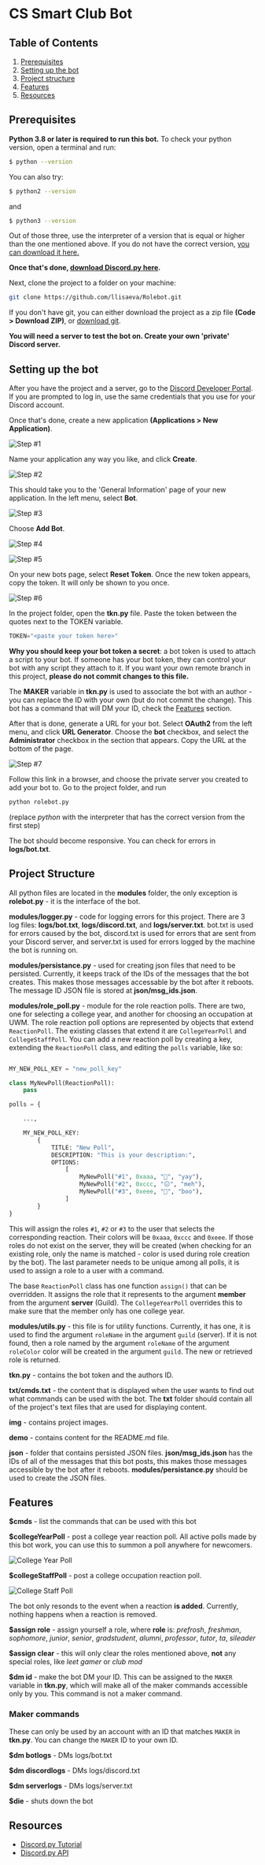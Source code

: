 # CS Smart Club Bot

## Table of Contents

1. [Prerequisites](#prerequisites)
2. [Setting up the bot](#setting-up-the-bot)
3. [Project structure](#project-structure)
4. [Features](#features)
5. [Resources](#resources)

## Prerequisites

**Python 3.8 or later is required to run this bot.** To check your python version, open a terminal and run:
```bash
$ python --version
```
You can also try:
```bash
$ python2 --version
```
and 
```bash
$ python3 --version
```
Out of those three, use the interpreter of a version that is equal or higher than the one mentioned above. If you do not have the correct version, [you can download it here.](https://www.python.org/downloads/release/python-3105/)

**Once that's done, [download Discord.py here](https://discordpy.readthedocs.io/en/stable/intro.html).**

Next, clone the project to a folder on your machine:
```bash
git clone https://github.com/llisaeva/Rolebot.git
```
If you don't have git, you can either download the project as a zip file **(Code > Download ZIP)**, or [download git](https://git-scm.com/downloads).

**You will need a server to test the bot on. Create your own 'private' Discord server.**

## Setting up the bot

After you have the project and a server, go to the [Discord Developer Portal](https://discord.com/developers/applications). If you are prompted to log in, use the same credentials that you use for your Discord account. 

Once that's done, create a new application **(Applications > New Application)**.

![Step #1](/demo/1.jpg)

Name your application any way you like, and click **Create**.

![Step #2](/demo/2.jpg)

This should take you to the 'General Information' page of your new application. In the left menu, select **Bot**.

![Step #3](/demo/3.jpg)

Choose **Add Bot**.

![Step #4](/demo/4.jpg)

![Step #5](/demo/5.jpg)

On your new bots page, select **Reset Token**. Once the new token appears, copy the token. It will only be shown to you once.

![Step #6](/demo/6.jpg)

In the project folder, open the **tkn.py** file. Paste the token between the quotes next to the TOKEN variable.

```python
TOKEN="<paste your token here>"
```

**Why you should keep your bot token a secret**:
a bot token is used to attach a script to your bot. If someone has your bot token, they can control your bot with any script they attach to it. If you want your own remote branch in this project, **please do not commit changes to this file.**

The **MAKER** variable in **tkn.py** is used to associate the bot with an author - you can replace the ID with your own (but do not commit the change). This bot has a command that will DM your ID, check the [Features](#features) section.

After that is done, generate a URL for your bot. Select **OAuth2** from the left menu, and click **URL Generator**. Choose the **bot** checkbox, and select the **Administrator** checkbox in the section that appears. Copy the URL at the bottom of the page.

![Step #7](/demo/7.jpg)

Follow this link in a browser, and choose the private server you created to add your bot to. Go to the project folder, and run

```py
python rolebot.py
```
(replace *python* with the interpreter that has the correct version from the first step)

The bot should become responsive. You can check for errors in **logs/bot.txt**.


## Project Structure

All python files are located in the **modules** folder, the only exception is **rolebot.py** - it is the interface of the bot.

**modules/logger.py** - code for logging errors for this project. There are 3 log files: **logs/bot.txt**, **logs/discord.txt**, and **logs/server.txt**. bot.txt is used for errors caused by the bot, discord.txt is used for errors that are sent from your Discord server, and server.txt is used for errors logged by the machine the bot is running on.

**modules/persistance.py** - used for creating json files that need to be persisted. Currently, it keeps track of the IDs of the messages that the bot creates. This makes those messages accessable by the bot after it reboots. The message ID JSON file is stored at **json/msg_ids.json**.

**modules/role_poll.py** - module for the role reaction polls. There are two, one for selecting a college year, and another for choosing an occupation at UWM. The role reaction poll options are represented by objects that extend `ReactionPoll`. The existing classes that extend it are `CollegeYearPoll` and `CollegeStaffPoll`. You can add a new reaction poll by creating a key, extending the `ReactionPoll` class, and editing the `polls` variable, like so:

```python

MY_NEW_POLL_KEY = "new_poll_key"

class MyNewPoll(ReactionPoll):
    pass

polls = {

    ...,

    MY_NEW_POLL_KEY: 
        {   
            TITLE: "New Poll",
            DESCRIPTION: "This is your description:",
            OPTIONS:
                [
                    MyNewPoll("#1", 0xaaa, "🙂", "yay"),
                    MyNewPoll("#2", 0xccc, "😐", "meh"),
                    MyNewPoll("#3", 0xeee, "🙁", "boo"),
                ]
        }
}

```

This will assign the roles `#1`, `#2` or `#3` to the user that selects the corresponding reaction. Their colors will be `0xaaa`, `0xccc` and `0xeee`. If those roles do not exist on the server, they will be created (when checking for an existing role, only the name is matched - color is used during role creation by the bot). The last parameter needs to be unique among all polls, it is used to assign a role to a user with a command.

The base `ReactionPoll` class has one function `assign()` that can be overridden. It assigns the role that it represents to the argument **member** from the argument **server** (Guild). The `CollegeYearPoll` overrides this to make sure that the member only has one college year.

**modules/utils.py** - this file is for utility functions. Currently, it has one, it is used to find the argument `roleName` in the argument `guild` (server). If it is not found, then a role named by the argument `roleName` of the argument `roleColor` color will be created in the argument `guild`. The new or retrieved role is returned.

**tkn.py** - contains the bot token and the authors ID.

**txt/cmds.txt** - the content that is displayed when the user wants to find out what commands can be used with the bot. The **txt** folder should contain all of the project's text files that are used for displaying content.

**img** - contains project images.

**demo** - contains content for the README.md file.

**json** - folder that contains persisted JSON files. **json/msg_ids.json** has the IDs of all of the messages that this bot posts, this makes those messages accessible by the bot after it reboots. **modules/persistance.py** should be used to create the JSON files.

## Features
**$cmds** - list the commands that can be used with this bot

**$collegeYearPoll** - post a college year reaction poll. All active polls made by this bot work, you can use this to summon a poll anywhere for newcomers.

![College Year Poll](demo/college-year-poll.png)

**$collegeStaffPoll** - post a college occupation reaction poll.

![College Staff Poll](demo/college-staff-poll.png)

The bot only resonds to the event when a reaction **is added**. Currently, nothing happens when a reaction is removed.

**$assign role** - assign yourself a role, where **role** is: *prefrosh*, *freshman*, *sophomore*, *junior*, *senior*, *gradstudent*, *alumni*, *professor*, *tutor*, *ta*, *sileader*

**$assign clear** - this will only clear the roles mentioned above, **not** any special roles, like *leet gamer* or *club mod*

**$dm id** - make the bot DM your ID. This can be assigned to
the `MAKER` variable in **tkn.py**, which will make all of the 
maker commands accessible only by you. This command is not a 
maker command.

### **Maker commands**
These can only be used by an account with an ID that matches `MAKER` in **tkn.py**. You can 
change the `MAKER` ID to your own ID.

**$dm botlogs** - DMs logs/bot.txt 

**$dm discordlogs** - DMs logs/discord.txt

**$dm serverlogs** - DMs logs/server.txt

**$die** - shuts down the bot

## Resources

 - [Discord.py Tutorial](https://discordpy.readthedocs.io/en/stable/ext/commands/commands.html)
 - [Discord.py API](https://discordpy.readthedocs.io/en/stable/api.html)


